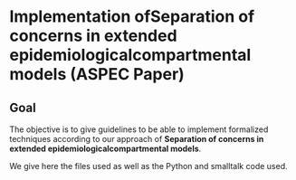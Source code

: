# Implementation ofSeparation of concerns in extended epidemiologicalcompartmental models (ASPEC Paper)

## Goal

The objective is to give guidelines to be able to implement formalized techniques according to our approach of **Separation of concerns in extended epidemiologicalcompartmental models**.

We give here the files used as well as the Python and smalltalk code used.










